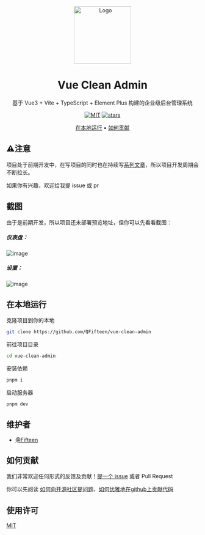 <div align="center">
<a href="https://github.com/QFifteen/vue-clean-admin">
 <img src="https://github.com/user-attachments/assets/c78ad0ba-2d08-4c7a-83db-10852fc9036d" alt="Logo" width="150" height="150" />
</a>
<h1> Vue Clean Admin </h1>

基于 Vue3 + Vite + TypeScript + Element Plus 构建的企业级后台管理系统

<a href="https://github.com/QFifteen/vue-clean-admin/blob/main/LICENSE"><img alt="MIT" src="https://img.shields.io/badge/License-MIT-blue.svg?style=flat-square"/></a>
<a href="https://github.com/Qfifteen/vue-clean-admin/stargazers"><img alt="stars" src="https://img.shields.io/github/stars/Qfifteen/vue-clean-admin"/></a>

[在本地运行](#在本地运行) ▪
[如何贡献](#如何贡献)

</div>

## ⚠️注意

项目处于前期开发中，在写项目的同时也在持续写[系列文章](https://github.com/QFifteen/Blog?tab=readme-ov-file#%E9%80%9A%E4%BF%97%E6%98%93%E6%87%82%E7%9A%84%E4%B8%AD%E5%90%8E%E5%8F%B0%E7%B3%BB%E7%BB%9F%E5%BB%BA%E8%AE%BE%E6%8C%87%E5%8D%97%E4%B8%93%E6%A0%8F)，所以项目开发周期会不断拉长。

如果你有兴趣，欢迎给我提 issue 或 pr

## 截图

由于是前期开发，所以项目还未部署预览地址，但你可以先看看截图：

##### 仪表盘：

![image](https://github.com/user-attachments/assets/a20eb0c8-4ff4-417c-b780-6d6e4078b2c3)

##### 设置：

![image](https://github.com/user-attachments/assets/70475273-b04d-4873-85f2-457b81a15208)

## 在本地运行

克隆项目到你的本地

```bash
git clone https://github.com/QFifteen/vue-clean-admin
```

前往项目目录

```bash
cd vue-clean-admin
```

安装依赖

```bash
pnpm i
```

启动服务器

```bash
pnpm dev
```

## 维护者

- [@Fifteen](https://github.com/QFifteen)

## 如何贡献

我们非常欢迎任何形式的反馈及贡献！[提一个 issue](https://github.com/QFifteen/vue-clean-admin/issues/new) 或者 Pull Request

你可以先阅读 [如何向开源社区提问题](https://github.com/seajs/seajs/issues/545)、[如何优雅地在github上贡献代码](https://segmentfault.com/a/1190000000736629)

## 使用许可

[MIT](https://github.com/QFifteen/vue-clean-admin/blob/main/LICENSE)
